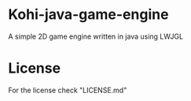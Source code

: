 # Kohi-java-game-engine
A simple 2D game engine written in java using LWJGL

# License
For the license check "LICENSE.md"
